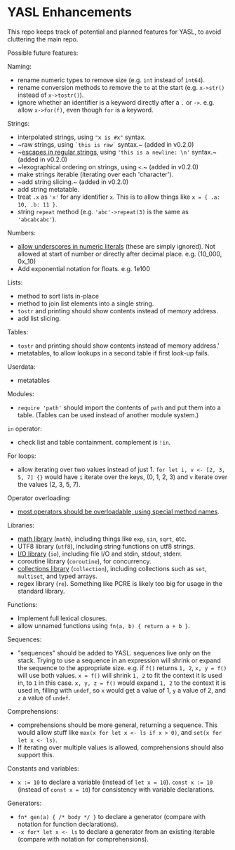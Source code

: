 # YASL Enhancements
This repo keeps track of potential and planned features for YASL, to avoid cluttering the main repo.

Possible future features:

Naming:
- rename numeric types to remove size (e.g. `int` instead of `int64`).
- rename conversion methods to remove the `to` at the start (e.g. `x->str()` instead of `x->tostr()`).
- ignore whether an identifier is a keyword directly after a `.` or `->`. e.g. allow `x->for(f)`, even though `for` is a keyword.

Strings:
- interpolated strings, using `"x is #x"` syntax.
- ~raw strings, using `` `this is raw` `` syntax.~ (added in v0.2.0)
- ~[escapes in regular strings](string-escapes.md), using `'this is a newline: \n'` syntax.~ (added in v0.2.0)
- ~lexographical ordering on strings, using `<`.~ (added in v0.2.0)
- make strings iterable (iterating over each 'character').
- ~add string slicing.~ (added in v0.2.0)
- add string metatable.
- treat `.x` as `'x'` for any identifier `x`. This is to allow things like `x = { .a: 10, .b: 11 }`.
- string `repeat` method (e.g. `'abc'->repeat(3)` is the same as `'abcabcabc'`).

Numbers:
- [allow underscores in numeric literals](underscores-in-numeric-literals.md) (these are simply ignored). Not allowed at start of number or directly after decimal place. e.g. (10_000, 0x_10)
- Add exponential notation for floats. e.g. 1e100

Lists:
- method to sort lists in-place
- method to join list elements into a single string.
- `tostr` and printing should show contents instead of memory address.
- add list slicing.

Tables:
- `tostr` and printing should show contents instead of memory address.'
- metatables, to allow lookups in a second table if first look-up fails.

Userdata:
- metatables

Modules:
- `require 'path'` should import the contents of `path` and put them into a table. (Tables can be used instead of another module system.)

`in` operator:
- check list and table containment. complement is `!in`.

For loops:
- allow iterating over two values instead of just 1. `for let i, v <- [2, 3, 5, 7] {}` would have `i` iterate over the keys, (0, 1, 2, 3) and `v` iterate over the values (2, 3, 5, 7).

Operator overloading:
- [most operators should be overloadable, using special method names](operator-overloading.md).

Libraries:
- [math library](std-math.md) (`math`), including things like `exp`, `sin`, `sqrt`, etc.
- UTF8 library (`utf8`), including string functions on utf8 strings.
- [I/O library](std-io.md) (`io`), including file I/O and stdin, stdout, stderr.
- coroutine library (`coroutine`), for concurrency.
- [collections library](std-collections.md) (`collection`), including collections such as `set`, `multiset`, and typed arrays.
- regex library (`re`). Something like PCRE is likely too big for usage in the standard library.

Functions:
- Implement full lexical closures.
- allow unnamed functions using `fn(a, b) { return a + b }`.

Sequences:
- "sequences" should be added to YASL. sequences live only on the stack. Trying to use a sequence in an expression will shrink or expand the sequence to the appropriate size. e.g. if `f()` returns `1, 2`, `x, y = f()` will use both values. `x = f()` will shrink `1, 2` to fit the context it is used in, to `1` in this case. `x, y, z = f()` would expand `1, 2` to the context it is used in, filling with `undef`, so `x` would get a value of 1, `y` a value of 2, and `z` a value of `undef`.

Comprehensions:
- comprehensions should be more general, returning a sequence. This would allow stuff like `max(x for let x <- ls if x > 0)`, and `set(x for let x <- ls)`.
- If iterating over multiple values is allowed, comprehensions should also support this.

Constants and variables:
- `x := 10` to declare a variable (instead of `let x = 10`). `const x := 10` (instead of `const x = 10`) for consistency with variable declarations.

Generators:
- `fn* gen(a) { /* body */ }` to declare a generator (compare with notation for function declarations).
- `-x for* let x <- ls` to declare a generator from an existing iterable (compare with notation for comprehensions).
